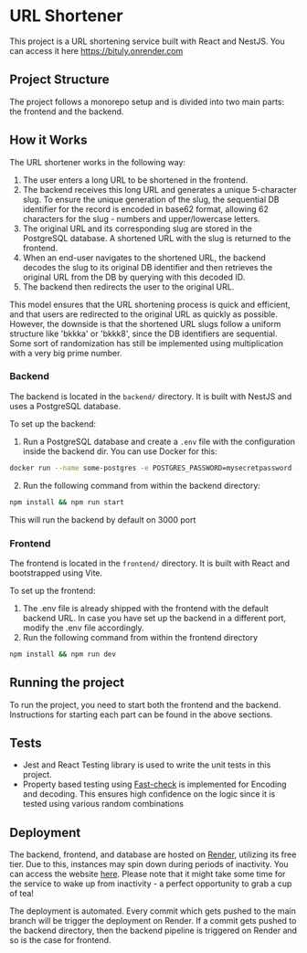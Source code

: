 # URL Shortener

This project is a URL shortening service built with React and NestJS.
You can access it here https://bituly.onrender.com

## Project Structure

The project follows a monorepo setup and is divided into two main parts: the frontend and the backend.

## How it Works

The URL shortener works in the following way:

1. The user enters a long URL to be shortened in the frontend.
2. The backend receives this long URL and generates a unique 5-character slug. To ensure the unique generation of the slug, the sequential DB identifier for the record is encoded in base62 format, allowing 62 characters for the slug - numbers and upper/lowercase letters.
3. The original URL and its corresponding slug are stored in the PostgreSQL database. A shortened URL with the slug is returned to the frontend.
4. When an end-user navigates to the shortened URL, the backend decodes the slug to its original DB identifier and then retrieves the original URL from the DB by querying with this decoded ID.
5. The backend then redirects the user to the original URL.

This model ensures that the URL shortening process is quick and efficient, and that users are redirected to the original URL as quickly as possible. However, the downside is that the shortened URL slugs follow a uniform structure like 'bkkka' or 'bkkk8', since the DB identifiers are sequential. Some sort of randomization has still be implemented using multiplication with a very big prime number.

### Backend

The backend is located in the `backend/` directory. It is built with NestJS and uses a PostgreSQL database.

To set up the backend:

1. Run a PostgreSQL database and create a `.env` file with the configuration inside the backend dir. You can use Docker for this:

```bash
docker run --name some-postgres -e POSTGRES_PASSWORD=mysecretpassword -e POSTGRES_DB=urlsshortenerdb -p 5432:5432 -d postgres
```

2. Run the following command from within the backend directory:

```bash
npm install && npm run start
```

This will run the backend by default on 3000 port

### Frontend

The frontend is located in the `frontend/` directory. It is built with React and bootstrapped using Vite.

To set up the frontend:

1. The .env file is already shipped with the frontend with the default backend URL. In case you have set up the backend in a different port, modify the .env file accordingly.
2. Run the following command from within the frontend directory

```bash
npm install && npm run dev
```

## Running the project

To run the project, you need to start both the frontend and the backend. Instructions for starting each part can be found in the above sections.

## Tests

- Jest and React Testing library is used to write the unit tests in this project.
- Property based testing using [Fast-check](https://fast-check.dev/) is implemented for Encoding and decoding. This ensures high confidence on the logic since it is tested using various random combinations


## Deployment

The backend, frontend, and database are hosted on [Render](https://render.com/), utilizing its free tier. Due to this, instances may spin down during periods of inactivity. You can access the website [here](https://bituly.onrender.com). Please note that it might take some time for the service to wake up from inactivity - a perfect opportunity to grab a cup of tea!

The deployment is automated. Every commit which gets pushed to the main branch will be trigger the deployment on Render.
If a commit gets pushed to the backend directory, then the backend pipeline is triggered on Render and so is the case for frontend.

